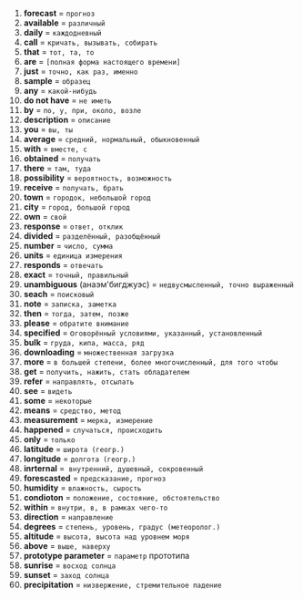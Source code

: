 1. **forecast** = `прогноз`
2. **available** = `различный`
3. **daily** = `каждодневный`
4. **call** = `кричать, вызывать, собирать`
5. **that** = `тот, та, то`
6. **are** = `[полная форма настоящего времени]`
7. **just** = `точно, как раз, именно`
8. **sample** = `образец`
9. **any** = `какой-нибудь`
10. **do not have** = `не иметь`
11. **by** = `по, у, при, около, возле`
12. **description** = `описание`
13. **you** = `вы, ты`
14. **average** = `средний, нормальный, обыкновенный`
15. **with** = `вместе, с`
16. **obtained** = `получать`
17. **there** = `там, туда`
18. **possibility** = `вероятность, возможность`
19. **receive** = `получать, брать`
20. **town** = `городок, небольшой город`
21. **city** = `город, большой город`
22. **own** = `свой`
23. **response** = `ответ, отклик`
24. **divided** = `разделённый, разобщённый`
25. **number** = `число, сумма`
26. **units** = `единица измерения`
27. **responds** = `отвечать`
28. **exact** = `точный, правильный`
29. **unambiguous** (анаэм'бигджуэс) = `недвусмысленный, точно выраженный`
30. **seach** = `поисковый`
31. **note** = `записка, заметка`
32. **then** = `тогда, затем, позже`
33. **please** = `обратите внимание`
34. **specified** = о`говорённый условиями, указанный, установленный`
35. **bulk** = `груда, кипа, масса, ряд`
36. **downloading** = `множественная загрузка`
37. **more** = `в большей степени, более многочисленный, для того чтобы`
38. **get** = `получить, нажить, стать обладателем`
39. **refer** = `направлять, отсылать`
40. **see** = `видеть`
41. **some** = `некоторые`
42. **means** = `средство, метод`
43. **measurement** = `мерка, измерение`
44. **happened** = `случаться, происходить`
45. **only** = `только`
46. **latitude** = `широта (геогр.)`
47. **longitude** = `долгота (геогр.)`
48. **inrternal** =` внутренний, душевный, сокровенный`
49. **forescasted** = `предсказание, прогноз`
50. **humidity** = `влажность, сырость`
51. **condioton** = `положение, состояние, обстоятельство`
52. **within** = `внутри, в, в рамках чего-то`
53. **direction** = `направление`
54. **degrees** = `степень, уровень, градус (метеоролог.)`
55. **altitude** = `высота, высота над уровнем моря`
56. **above** = `выше, наверху`
57.  **prototype parameter** = `параметр` прототипа
58.  **sunrise** = `восход солнца`
59.  **sunset** = `заход солнца`
60.  **precipitation** = `низвержение, стремительное падение`